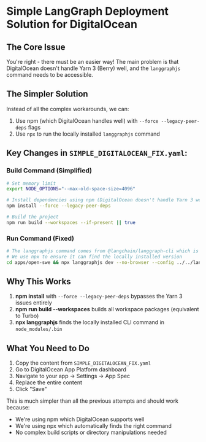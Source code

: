 # Simple LangGraph Deployment Solution for DigitalOcean

## The Core Issue

You're right - there must be an easier way! The main problem is that DigitalOcean doesn't handle Yarn 3 (Berry) well, and the `langgraphjs` command needs to be accessible.

## The Simpler Solution

Instead of all the complex workarounds, we can:

1. Use npm (which DigitalOcean handles well) with `--force --legacy-peer-deps` flags
2. Use `npx` to run the locally installed `langgraphjs` command

## Key Changes in `SIMPLE_DIGITALOCEAN_FIX.yaml`:

### Build Command (Simplified)

```bash
# Set memory limit
export NODE_OPTIONS="--max-old-space-size=4096"

# Install dependencies using npm (DigitalOcean doesn't handle Yarn 3 well)
npm install --force --legacy-peer-deps

# Build the project
npm run build --workspaces --if-present || true
```

### Run Command (Fixed)

```bash
# The langgraphjs command comes from @langchain/langgraph-cli which is a devDependency
# We use npx to ensure it can find the locally installed version
cd apps/open-swe && npx langgraphjs dev --no-browser --config ../../langgraph.json
```

## Why This Works

1. **npm install** with `--force --legacy-peer-deps` bypasses the Yarn 3 issues entirely
2. **npm run build --workspaces** builds all workspace packages (equivalent to Turbo)
3. **npx langgraphjs** finds the locally installed CLI command in `node_modules/.bin`

## What You Need to Do

1. Copy the content from `SIMPLE_DIGITALOCEAN_FIX.yaml`
2. Go to DigitalOcean App Platform dashboard
3. Navigate to your app → Settings → App Spec
4. Replace the entire content
5. Click "Save"

This is much simpler than all the previous attempts and should work because:

- We're using npm which DigitalOcean supports well
- We're using npx which automatically finds the right command
- No complex build scripts or directory manipulations needed
